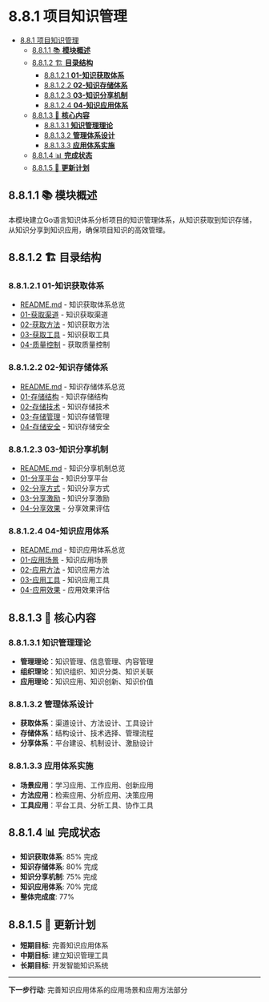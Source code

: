# 8.8.1 项目知识管理

<!-- TOC START -->
- [8.8.1 项目知识管理](#项目知识管理)
  - [8.8.1.1 📚 **模块概述**](#📚-**模块概述**)
  - [8.8.1.2 🏗️ **目录结构**](#🏗️-**目录结构**)
    - [8.8.1.2.1 **01-知识获取体系**](#**01-知识获取体系**)
    - [8.8.1.2.2 **02-知识存储体系**](#**02-知识存储体系**)
    - [8.8.1.2.3 **03-知识分享机制**](#**03-知识分享机制**)
    - [8.8.1.2.4 **04-知识应用体系**](#**04-知识应用体系**)
  - [8.8.1.3 🎯 **核心内容**](#🎯-**核心内容**)
    - [8.8.1.3.1 **知识管理理论**](#**知识管理理论**)
    - [8.8.1.3.2 **管理体系设计**](#**管理体系设计**)
    - [8.8.1.3.3 **应用体系实施**](#**应用体系实施**)
  - [8.8.1.4 📊 **完成状态**](#📊-**完成状态**)
  - [8.8.1.5 🔄 **更新计划**](#🔄-**更新计划**)
<!-- TOC END -->

## 8.8.1.1 📚 **模块概述**

本模块建立Go语言知识体系分析项目的知识管理体系，从知识获取到知识存储，从知识分享到知识应用，确保项目知识的高效管理。

## 8.8.1.2 🏗️ **目录结构**

### 8.8.1.2.1 **01-知识获取体系**

- [README.md](01-知识获取体系/README.md) - 知识获取体系总览
- [01-获取渠道](01-知识获取体系/01-获取渠道/) - 知识获取渠道
- [02-获取方法](01-知识获取体系/02-获取方法/) - 知识获取方法
- [03-获取工具](01-知识获取体系/03-获取工具/) - 知识获取工具
- [04-质量控制](01-知识获取体系/04-质量控制/) - 获取质量控制

### 8.8.1.2.2 **02-知识存储体系**

- [README.md](02-知识存储体系/README.md) - 知识存储体系总览
- [01-存储结构](02-知识存储体系/01-存储结构/) - 知识存储结构
- [02-存储技术](02-知识存储体系/02-存储技术/) - 知识存储技术
- [03-存储管理](02-知识存储体系/03-存储管理/) - 知识存储管理
- [04-存储安全](02-知识存储体系/04-存储安全/) - 知识存储安全

### 8.8.1.2.3 **03-知识分享机制**

- [README.md](03-知识分享机制/README.md) - 知识分享机制总览
- [01-分享平台](03-知识分享机制/01-分享平台/) - 知识分享平台
- [02-分享方式](03-知识分享机制/02-分享方式/) - 知识分享方式
- [03-分享激励](03-知识分享机制/03-分享激励/) - 知识分享激励
- [04-分享效果](03-知识分享机制/04-分享效果/) - 分享效果评估

### 8.8.1.2.4 **04-知识应用体系**

- [README.md](04-知识应用体系/README.md) - 知识应用体系总览
- [01-应用场景](04-知识应用体系/01-应用场景/) - 知识应用场景
- [02-应用方法](04-知识应用体系/02-应用方法/) - 知识应用方法
- [03-应用工具](04-知识应用体系/03-应用工具/) - 知识应用工具
- [04-应用效果](04-知识应用体系/04-应用效果/) - 应用效果评估

## 8.8.1.3 🎯 **核心内容**

### 8.8.1.3.1 **知识管理理论**

- **管理理论**：知识管理、信息管理、内容管理
- **组织理论**：知识组织、知识分类、知识关联
- **应用理论**：知识应用、知识创新、知识价值

### 8.8.1.3.2 **管理体系设计**

- **获取体系**：渠道设计、方法设计、工具设计
- **存储体系**：结构设计、技术选择、管理流程
- **分享体系**：平台建设、机制设计、激励设计

### 8.8.1.3.3 **应用体系实施**

- **场景应用**：学习应用、工作应用、创新应用
- **方法应用**：检索应用、分析应用、决策应用
- **工具应用**：平台工具、分析工具、协作工具

## 8.8.1.4 📊 **完成状态**

- **知识获取体系**: 85% 完成
- **知识存储体系**: 80% 完成
- **知识分享机制**: 75% 完成
- **知识应用体系**: 70% 完成
- **整体完成度**: 77%

## 8.8.1.5 🔄 **更新计划**

- **短期目标**: 完善知识应用体系
- **中期目标**: 建立知识管理工具
- **长期目标**: 开发智能知识系统

---

**下一步行动**: 完善知识应用体系的应用场景和应用方法部分
